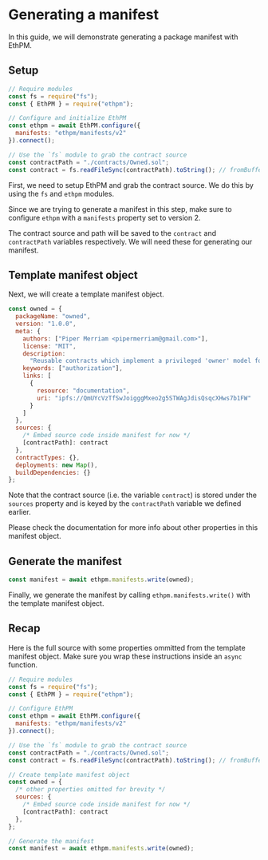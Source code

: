 # Generating a manifest

In this guide, we will demonstrate generating a package manifest with EthPM.

## Setup

```js
// Require modules
const fs = require("fs");
const { EthPM } = require("ethpm");

// Configure and initialize EthPM
const ethpm = await EthPM.configure({
  manifests: "ethpm/manifests/v2"
}).connect();

// Use the `fs` module to grab the contract source
const contractPath = "./contracts/Owned.sol";
const contract = fs.readFileSync(contractPath).toString(); // fromBuffer
```

First, we need to setup EthPM and grab the contract source. We do this by using the `fs` and `ethpm` modules.

Since we are trying to generate a manifest in this step, make sure to configure `ethpm` with a `manifests` property set to version 2.

The contract source and path will be saved to the `contract` and `contractPath` variables respectively. We will need these for generating our manifest.

## Template manifest object

Next, we will create a template manifest object.

```js
const owned = {
  packageName: "owned",
  version: "1.0.0",
  meta: {
    authors: ["Piper Merriam <pipermerriam@gmail.com>"],
    license: "MIT",
    description:
      "Reusable contracts which implement a privileged 'owner' model for authorization.",
    keywords: ["authorization"],
    links: [
      {
        resource: "documentation",
        uri: "ipfs://QmUYcVzTfSwJoigggMxeo2g5STWAgJdisQsqcXHws7b1FW"
      }
    ]
  },
  sources: {
    /* Embed source code inside manifest for now */
    [contractPath]: contract
  },
  contractTypes: {},
  deployments: new Map(),
  buildDependencies: {}
};
```

Note that the contract source (i.e. the variable `contract`) is stored under the `sources` property and is keyed by the `contractPath` variable we defined earlier.

Please check the documentation for more info about other properties in this manifest object.

## Generate the manifest

```js
const manifest = await ethpm.manifests.write(owned);
```

Finally, we generate the manifest by calling `ethpm.manifests.write()` with the template manifest object.

## Recap

Here is the full source with some properties ommitted from the template manifest object. Make sure you wrap these instructions inside an `async` function.

```js
// Require modules
const fs = require("fs");
const { EthPM } = require("ethpm");

// Configure EthPM
const ethpm = await EthPM.configure({
  manifests: "ethpm/manifests/v2"
}).connect();

// Use the `fs` module to grab the contract source
const contractPath = "./contracts/Owned.sol";
const contract = fs.readFileSync(contractPath).toString(); // fromBuffer

// Create template manifest object
const owned = {
  /* other properties omitted for brevity */
  sources: {
    /* Embed source code inside manifest for now */
    [contractPath]: contract
  },
};

// Generate the manifest
const manifest = await ethpm.manifests.write(owned);
```